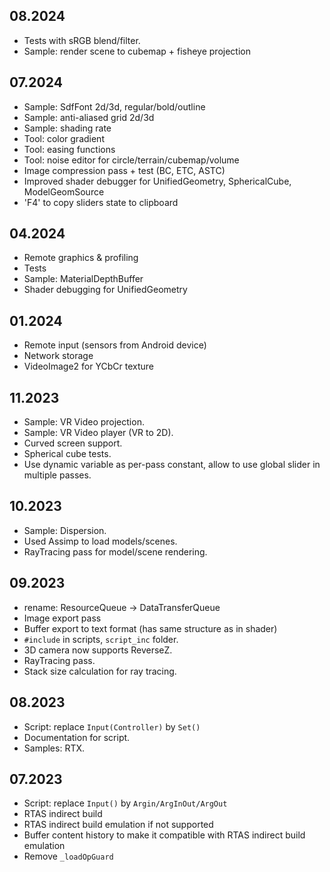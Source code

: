 ## 08.2024
- Tests with sRGB blend/filter.
- Sample: render scene to cubemap + fisheye projection


## 07.2024
- Sample: SdfFont 2d/3d, regular/bold/outline
- Sample: anti-aliased grid 2d/3d
- Sample: shading rate
- Tool: color gradient
- Tool: easing functions
- Tool: noise editor for circle/terrain/cubemap/volume
- Image compression pass + test (BC, ETC, ASTC)
- Improved shader debugger for UnifiedGeometry, SphericalCube, ModelGeomSource
- 'F4' to copy sliders state to clipboard


## 04.2024
- Remote graphics & profiling
- Tests
- Sample: MaterialDepthBuffer
- Shader debugging for UnifiedGeometry


## 01.2024
- Remote input (sensors from Android device)
- Network storage
- VideoImage2 for YCbCr texture


## 11.2023
- Sample: VR Video projection.
- Sample: VR Video player (VR to 2D).
- Curved screen support.
- Spherical cube tests.
- Use dynamic variable as per-pass constant, allow to use global slider in multiple passes.


## 10.2023
- Sample: Dispersion.
- Used Assimp to load models/scenes.
- RayTracing pass for model/scene rendering.


## 09.2023

- rename: ResourceQueue -> DataTransferQueue
- Image export pass
- Buffer export to text format (has same structure as in shader)
- `#include` in scripts, `script_inc` folder.
- 3D camera now supports ReverseZ.
- RayTracing pass.
- Stack size calculation for ray tracing.


## 08.2023

- Script: replace `Input(Controller)` by `Set()`
- Documentation for script.
- Samples: RTX.


## 07.2023

- Script: replace `Input()` by `Argin/ArgInOut/ArgOut`
- RTAS indirect build
- RTAS indirect build emulation if not supported
- Buffer content history to make it compatible with RTAS indirect build emulation
- Remove `_loadOpGuard`
